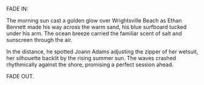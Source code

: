 FADE IN:

The morning sun cast a golden glow over Wrightsville Beach as Ethan Bennett made his way across the warm sand, his blue surfboard tucked under his arm. The ocean breeze carried the familiar scent of salt and sunscreen through the air.

In the distance, he spotted Joann Adams adjusting the zipper of her wetsuit, her silhouette backlit by the rising summer sun. The waves crashed rhythmically against the shore, promising a perfect session ahead.

FADE OUT.